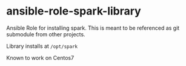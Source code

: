 # ansible-role-spark-library
Ansible Role for installing spark. This is meant to be referenced as git submodule from other projects.

Library installs at `/opt/spark`

Known to work on Centos7
